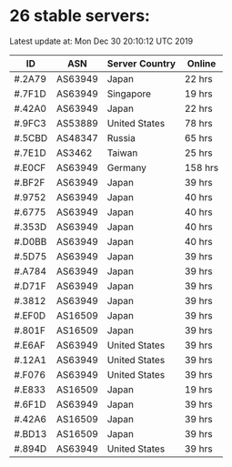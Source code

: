 # 26 stable servers:

Latest update at: Mon Dec 30 20:10:12 UTC 2019

| ID | ASN | Server Country | Online |
| -- | --- | -------------- | ------ |
| #.2A79 | AS63949 | Japan | 22 hrs |
| #.7F1D | AS63949 | Singapore | 19 hrs |
| #.42A0 | AS63949 | Japan | 22 hrs |
| #.9FC3 | AS53889 | United States | 78 hrs |
| #.5CBD | AS48347 | Russia | 65 hrs |
| #.7E1D | AS3462 | Taiwan | 25 hrs |
| #.E0CF | AS63949 | Germany | 158 hrs |
| #.BF2F | AS63949 | Japan | 39 hrs |
| #.9752 | AS63949 | Japan | 40 hrs |
| #.6775 | AS63949 | Japan | 40 hrs |
| #.353D | AS63949 | Japan | 40 hrs |
| #.D0BB | AS63949 | Japan | 40 hrs |
| #.5D75 | AS63949 | Japan | 39 hrs |
| #.A784 | AS63949 | Japan | 39 hrs |
| #.D71F | AS63949 | Japan | 39 hrs |
| #.3812 | AS63949 | Japan | 39 hrs |
| #.EF0D | AS16509 | Japan | 39 hrs |
| #.801F | AS16509 | Japan | 39 hrs |
| #.E6AF | AS63949 | United States | 39 hrs |
| #.12A1 | AS63949 | United States | 39 hrs |
| #.F076 | AS63949 | United States | 39 hrs |
| #.E833 | AS16509 | Japan | 19 hrs |
| #.6F1D | AS63949 | Japan | 39 hrs |
| #.42A6 | AS16509 | Japan | 39 hrs |
| #.BD13 | AS16509 | Japan | 39 hrs |
| #.894D | AS63949 | United States | 39 hrs |


